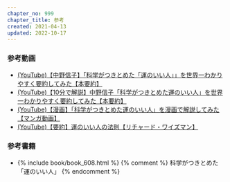 ```yaml
---
chapter_no: 999
chapter_title: 参考
created: 2021-04-13
updated: 2022-10-17
---
```

### 参考動画
- [(YouTube)【中野信子】「科学がつきとめた「運のいい人」」を世界一わかりやすく要約してみた【本要約】](https://www.youtube.com/watch?v=kckGYMNONho)
- [(YouTube)【10分で解説】中野信子「科学がつきとめた運のいい人」を世界一わかりやすく要約してみた【本要約】](https://www.youtube.com/watch?v=lVowJ0tsPl4)
- [(YouTube)【漫画】「科学がつきとめた運のいい人」を漫画で解説してみた【マンガ動画】](https://www.youtube.com/watch?v=JA191JsRaWc)
- [(YouTube)【要約】運のいい人の法則【リチャード・ワイズマン】](https://www.youtube.com/watch?v=pJXWvY9zDYk)

### 参考書籍
- {% include book/book_608.html %} {% comment %} 科学がつきとめた「運のいい人」 {% endcomment %}

